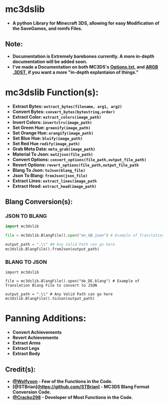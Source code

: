 # mc3dslib
- **A python Library for Minecraft 3DS, allowing for easy Modification of the SaveGames, and romfs Files.**

## Note:
- **Documentation is Extremely barebones currently. A more in-depth documentation will be added soon.**
- **I've made a Documentation on both MC3DS's [Options.txt](https://github.com/Cracko298/MC3DS-Options-Documentation), and [ARGB .3DST](https://github.com/Cracko298/MC-3DST-Documentation), if you want a more "in-depth explantaion of things."**



# mc3dslib Function(s):

- **Extract Bytes:    `extract_bytes(filename, arg1, arg2)`**
- **Convert Bytes:    `convert_bytes(bytestring,order)`**
- **Extract Color:    `extract_colors(image_path)`**
- **Invert Colors:    `invertclrs(image_path)`**
- **Set Green Hue:    `greenify(image_path)`**
- **Set Orange Hue:   `orangify(image_path)`**
- **Set Blue Hue:     `bluify(image_path)`**
- **Set Red Hue       `redify(image_path)`**
- **Grab Meta Data:   `meta_grab(image_path)`**
- **Material To Json: `mat2json(file_path)`**
- **Convert Options:  `convert_options(file_path,output_file_path)`**
- **Revert Options:   `revert_options(file_path,output_file_path`**
- **Blang To Json: `toJson(blang_file)`**
- **Json To Blang: `fromJson(json_file)`**
- **Extract Lines: `extract_lines(image_path`**
- **Extract Head: `extract_head(image_path)`**

## Blang Conversion(s):
### JSON TO BLANG
```py
import mc3dslib

file = mc3dslib.BlangFile().open("en_GB.json") # Example of Translation JSON to convert to Blang

output_path = ".\\" ## Any Valid Path can go here
mc3dslib.BlangFile().fromJson(output_path)
```
### BLANG TO JSON
```
import mc3dslib

file = mc3dslib.BlangFile().open("de_DE.blang") # Example of Translation Blang File to convert to JSON

output_path = ".\\" # Any Valid Path can go here
mc3dslib.BlangFile().toJson(output_path)
```

# Panning Additions:
- **Convert Achievements**
- **Revert Achievements**
- **Extract Arms**
- **Extract Legs**
- **Extract Body**

## Credit(s):
- **[@Wolfyxon](https://github.com/Wolfyxon) - Few of the Functions in the Code.**
- **[@STBrian](https://github.com/STBrian] - MC3DS Blang Format Conversion Code.**
- **[@Cracko298](https://github.com/Cracko298) - Developer of Most Functions in the Code.**
